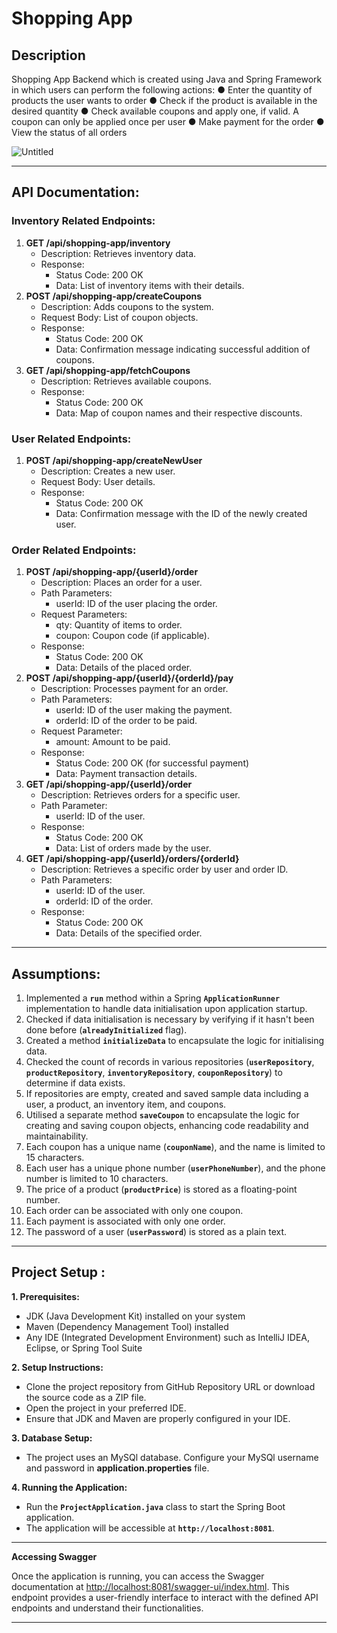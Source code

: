 # Shopping App

## **Description**

Shopping App Backend which is created using Java and Spring Framework in which users can
perform the following actions:
● Enter the quantity of products the user wants to order
● Check if the product is available in the desired quantity
● Check available coupons and apply one, if valid. A coupon can only be applied once per
user
● Make payment for the order
● View the status of all orders

![Untitled](Shopping%20App%209fa92f07969e4c0b8565c18a3540cd12/Untitled.png)

---

## **API Documentation:**

### Inventory Related Endpoints:

1. **GET /api/shopping-app/inventory**
    - Description: Retrieves inventory data.
    - Response:
        - Status Code: 200 OK
        - Data: List of inventory items with their details.
2. **POST /api/shopping-app/createCoupons**
    - Description: Adds coupons to the system.
    - Request Body: List of coupon objects.
    - Response:
        - Status Code: 200 OK
        - Data: Confirmation message indicating successful addition of coupons.
3. **GET /api/shopping-app/fetchCoupons**
    - Description: Retrieves available coupons.
    - Response:
        - Status Code: 200 OK
        - Data: Map of coupon names and their respective discounts.

### User Related Endpoints:

1. **POST /api/shopping-app/createNewUser**
    - Description: Creates a new user.
    - Request Body: User details.
    - Response:
        - Status Code: 200 OK
        - Data: Confirmation message with the ID of the newly created user.

### Order Related Endpoints:

1. **POST /api/shopping-app/{userId}/order**
    - Description: Places an order for a user.
    - Path Parameters:
        - userId: ID of the user placing the order.
    - Request Parameters:
        - qty: Quantity of items to order.
        - coupon: Coupon code (if applicable).
    - Response:
        - Status Code: 200 OK
        - Data: Details of the placed order.
2. **POST /api/shopping-app/{userId}/{orderId}/pay**
    - Description: Processes payment for an order.
    - Path Parameters:
        - userId: ID of the user making the payment.
        - orderId: ID of the order to be paid.
    - Request Parameter:
        - amount: Amount to be paid.
    - Response:
        - Status Code: 200 OK (for successful payment)
        - Data: Payment transaction details.
3. **GET /api/shopping-app/{userId}/order**
    - Description: Retrieves orders for a specific user.
    - Path Parameter:
        - userId: ID of the user.
    - Response:
        - Status Code: 200 OK
        - Data: List of orders made by the user.
4. **GET /api/shopping-app/{userId}/orders/{orderId}**
    - Description: Retrieves a specific order by user and order ID.
    - Path Parameters:
        - userId: ID of the user.
        - orderId: ID of the order.
    - Response:
        - Status Code: 200 OK
        - Data: Details of the specified order.

---

## **Assumptions:**

1. Implemented a **`run`** method within a Spring **`ApplicationRunner`** implementation to handle data initialisation upon application startup.
2. Checked if data initialisation is necessary by verifying if it hasn't been done before (**`alreadyInitialized`** flag).
3. Created a method **`initializeData`** to encapsulate the logic for initialising data.
4. Checked the count of records in various repositories (**`userRepository`**, **`productRepository`**, **`inventoryRepository`**, **`couponRepository`**) to determine if data exists.
5. If repositories are empty, created and saved sample data including a user, a product, an inventory item, and coupons.
6. Utilised a separate method **`saveCoupon`** to encapsulate the logic for creating and saving coupon objects, enhancing code readability and maintainability.
7. Each coupon has a unique name (**`couponName`**), and the name is limited to 15 characters.
8. Each user has a unique phone number (**`userPhoneNumber`**), and the phone number is limited to 10 characters.
9. The price of a product (**`productPrice`**) is stored as a floating-point number.
10. Each order can be associated with only one coupon.
11. Each payment is associated with only one order.
12. The password of a user (**`userPassword`**) is stored as a plain text.

---

## Project Setup :

**1. Prerequisites:**

- JDK (Java Development Kit) installed on your system
- Maven (Dependency Management Tool) installed
- Any IDE (Integrated Development Environment) such as IntelliJ IDEA, Eclipse, or Spring Tool Suite

**2. Setup Instructions:**

- Clone the project repository from GitHub Repository URL or download the source code as a ZIP file.
- Open the project in your preferred IDE.
- Ensure that JDK and Maven are properly configured in your IDE.

**3. Database Setup:**

- The project uses an MySQl database. Configure your MySQl username and password in **application.properties** file.

**4. Running the Application:**

- Run the **`ProjectApplication.java`** class to start the Spring Boot application.
- The application will be accessible at **`http://localhost:8081`**.

---

**Accessing Swagger**

Once the application is running, you can access the Swagger documentation at [http://localhost:8081/swagger-ui/index.html](http://localhost:8081/swagger-ui/index.html). This endpoint provides a user-friendly interface to interact with the defined API endpoints and understand their functionalities.

---